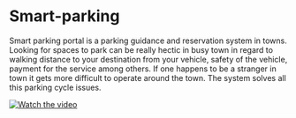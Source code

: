 # Smart-parking
Smart parking portal is a parking guidance and reservation system in towns.
Looking for spaces to park can be really hectic in busy town in regard to 
walking distance to your destination from your vehicle, safety of the vehicle,
 payment for the service among others. If one happens to be a stranger in town 
 it gets more difficult to operate around the town. The system solves all this 
 parking cycle issues.

 [![Watch the video](https://img.youtube.com/vi/VIDEO_ID/maxresdefault.jpg)]([https://youtu.be/VIDEO_ID](https://gemoo.com/tools/upload-video/share/681225623058694144?codeId=M01yrW02AldBN&card=681225617425743872&origin=videolinkgenerator))

